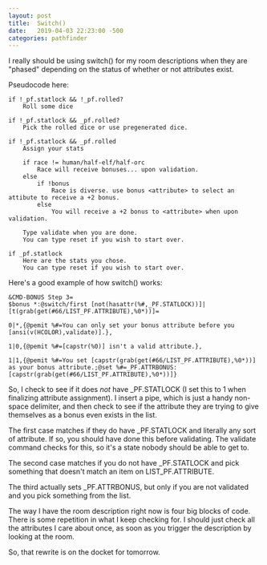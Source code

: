 ```yaml
---
layout: post
title:  Switch()
date:   2019-04-03 22:23:00 -500
categories: pathfinder
---
```

I really should be using switch() for my room descriptions when they are "phased" depending on the status of whether or not attributes exist.

Pseudocode here:
```
if !_pf.statlock && !_pf.rolled?
    Roll some dice
    
if !_pf.statlock && _pf.rolled?
    Pick the rolled dice or use pregenerated dice.
    
if !_pf.statlock && _pf.rolled
    Assign your stats
    
    if race != human/half-elf/half-orc
        Race will receive bonuses... upon validation.
    else
        if !bonus
            Race is diverse. use bonus <attribute> to select an attibute to receive a +2 bonus.
        else
            You will receive a +2 bonus to <attribute> when upon validation.
    
    Type validate when you are done.
    You can type reset if you wish to start over.

if _pf.statlock
    Here are the stats you chose.
    You can type reset if you wish to start over.
```

Here's a good example of how switch() works:
```
&CMD-BONUS Step 3=
$bonus *:@switch/first [not(hasattr(%#,_PF.STATLOCK))]|[t(grab(get(#66/LIST_PF.ATTRIBUTE),%0*))]=

0|*,{@pemit %#=You can only set your bonus attribute before you [ansi(v(HCOLOR),validate)].},

1|0,{@pemit %#=[capstr(%0)] isn't a valid attribute.},

1|1,{@pemit %#=You set [capstr(grab(get(#66/LIST_PF.ATTRIBUTE),%0*))] as your bonus attribute.;@set %#=_PF.ATTRBONUS:[capstr(grab(get(#66/LIST_PF.ATTRIBUTE),%0*))]}
```
So, I check to see if it does _not_ have _PF.STATLOCK (I set this to 1 when finalizing attribute assignment). I insert a pipe, which is just a handy non-space delimiter, and then check to see if the attribute they are trying to give themselves as a bonus even exists in the list.

The first case matches if they do have _PF.STATLOCK and literally any sort of attribute. If so, you should have done this before validating. The validate command checks for this, so it's a state nobody should be able to get to.

The second case matches if you do not have _PF.STATLOCK and pick something that doesn't match an item on LIST_PF.ATTRIBUTE.

The third actually sets _PF.ATTRBONUS, but only if you are not validated and you pick something from the list.

The way I have the room description right now is four big blocks of code. There is some repetition in what I keep checking for. I should just check all the attributes I care about once, as soon as you trigger the description by looking at the room. 

So, that rewrite is on the docket for tomorrow.